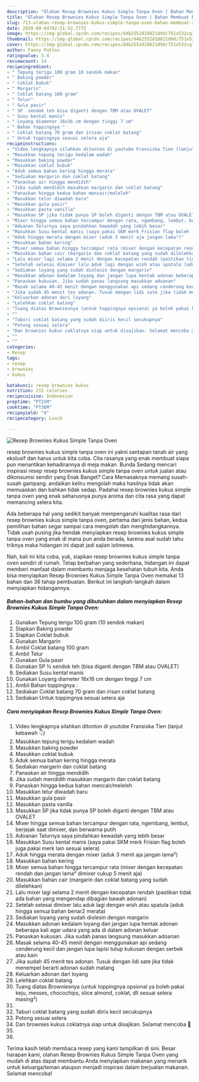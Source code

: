 ```yaml
---
description: "Olahan Resep Brownies Kukus Simple Tanpa Oven | Bahan Membuat Resep Brownies Kukus Simple Tanpa Oven Yang Sempurna"
title: "Olahan Resep Brownies Kukus Simple Tanpa Oven | Bahan Membuat Resep Brownies Kukus Simple Tanpa Oven Yang Sempurna"
slug: 713-olahan-resep-brownies-kukus-simple-tanpa-oven-bahan-membuat-resep-brownies-kukus-simple-tanpa-oven-yang-sempurna
date: 2020-09-04T02:51:53.777Z
image: https://img-global.cpcdn.com/recipes/d4b2552d18821d9d/751x532cq70/resep-brownies-kukus-simple-tanpa-oven-foto-resep-utama.jpg
thumbnail: https://img-global.cpcdn.com/recipes/d4b2552d18821d9d/751x532cq70/resep-brownies-kukus-simple-tanpa-oven-foto-resep-utama.jpg
cover: https://img-global.cpcdn.com/recipes/d4b2552d18821d9d/751x532cq70/resep-brownies-kukus-simple-tanpa-oven-foto-resep-utama.jpg
author: Fanny Patton
ratingvalue: 3.4
reviewcount: 14
recipeingredient:
- " Tepung terigu 100 gram 10 sendok makan"
- " Baking powder"
- " Coklat bubuk"
- " Margarin"
- " Coklat batang 100 gram"
- " Telur"
- " Gula pasir"
- " SP  sendok teh bisa diganti dengan TBM atau OVALET"
- " Susu kental manis"
- " Loyang diameter 16x16 cm dengan tinggi 7 cm"
- " Bahan toppingnya "
- " Coklat batang 70 gram dan irisan coklat batang"
- " Untuk toppingnya sesuai selera aja"
recipeinstructions:
- "Video lengkapnya silahkan ditonton di youtobe Fransiska Tien (lanjut kebawah 👇)"
- "Masukkan tepung terigu kedalam wadah"
- "Masukkan baking powder"
- "Masukkan coklat bubuk"
- "Aduk semua bahan kering hingga merata"
- "Sediakan margarin dan coklat batang"
- "Panaskan air hingga mendidih"
- "Jika sudah mendidih masukkan margarin dan coklat batang"
- "Panaskan hingga kedua bahan mencair/meleleh"
- "Masukkan telur diwadah baru"
- "Masukkan gula pasir"
- "Masukkan pasta vanilla"
- "Masukkan SP jika tidak punya SP boleh diganti dengan TBM atau OVALET"
- "Mixer hingga semua bahan tercampur dengan rata, ngembang, lembut, berjejak saat dimixer, dan berwarna putih"
- "Adoanan Telurnya saya pindahkan kewadah yang lebih besar"
- "Masukkan Susu kental manis (saya pakai SKM merk Frisian flag boleh juga pakai merk lain sesuai selera)"
- "Aduk hingga merata dengan mixer (aduk 3 menit aja jangan lama²)"
- "Masukkan bahan kering"
- "Mixer semua bahan hingga tercampur rata (mixer dengan kecepatan rendah dan jangan lama² dimixer cukup 5 menit aja)"
- "Masukkan bahan cair (margarin dan coklat batang yang sudah dilelehkan)"
- "Lalu mixer lagi selama 2 menit dengan kecepatan rendah (pastikan tidak ada bahan yang mengendap dibagian bawah adonan)"
- "Setelah selesai dimixer lalu aduk lagi dengan wish atau spatula (aduk hingga semua bahan benar2 merata)"
- "Sediakan loyang yang sudah diolesin dengan margarin"
- "Masukkan adonan kedalam loyang dan jangan lupa hentak adonan beberapa kali agar udara yang ada di dalam adonan keluar"
- "Panaskan kukusan. Jika sudah panas langsung masukkan adoanan"
- "Masak selama 40-45 menit dengan menggunakan api sedang cenderung kecil dan jangan lupa lapisi tutup kukusan dengan serbek atau kain"
- "Jika sudah 45 menit tes adonan. Tusuk dengan lidi sate jika tidak menempel berarti adonan sudah matang"
- "Keluarkan adonan dari loyang"
- "Lelehkan coklat batang"
- "Tuang diatas Browniesnya (untuk toppingnya opsional ya boleh pakai keju, messes, chocochips, slice almond, coklat, dll sesuai selera masing²)"
- ""
- "Taburi coklat batang yang sudah diiris kecil secukupnya"
- "Potong sesuai selera"
- "Dan brownies kukus coklatnya siap untuk disajikan. Selamat mencoba 🤗"
- ""
- ""
categories:
- Resep
tags:
- resep
- brownies
- kukus

katakunci: resep brownies kukus 
nutrition: 215 calories
recipecuisine: Indonesian
preptime: "PT25M"
cooktime: "PT36M"
recipeyield: "4"
recipecategory: Lunch

---
```



![Resep Brownies Kukus Simple Tanpa Oven](https://img-global.cpcdn.com/recipes/d4b2552d18821d9d/751x532cq70/resep-brownies-kukus-simple-tanpa-oven-foto-resep-utama.jpg)


resep brownies kukus simple tanpa oven ini yakni santapan tanah air yang ekslusif dan harus untuk kita coba. Cita rasanya yang enak membuat siapa pun menantikan kehadirannya di meja makan.
Bunda Sedang mencari inspirasi resep resep brownies kukus simple tanpa oven untuk jualan atau dikonsumsi sendiri yang Enak Banget? Cara Memasaknya memang susah-susah gampang. andaikan keliru mengolah maka hasilnya tidak akan memuaskan dan bahkan tidak sedap. Padahal resep brownies kukus simple tanpa oven yang enak seharusnya punya aroma dan cita rasa yang dapat memancing selera kita.



Ada beberapa hal yang sedikit banyak mempengaruhi kualitas rasa dari resep brownies kukus simple tanpa oven, pertama dari jenis bahan, kedua pemilihan bahan segar sampai cara mengolah dan menghidangkannya. Tidak usah pusing jika hendak menyiapkan resep brownies kukus simple tanpa oven yang enak di mana pun anda berada, karena asal sudah tahu triknya maka hidangan ini dapat jadi sajian istimewa.


Nah, kali ini kita coba, yuk, siapkan resep brownies kukus simple tanpa oven sendiri di rumah. Tetap berbahan yang sederhana, hidangan ini dapat memberi manfaat dalam membantu menjaga kesehatan tubuh kita. Anda bisa menyiapkan Resep Brownies Kukus Simple Tanpa Oven memakai 13 bahan dan 36 tahap pembuatan. Berikut ini langkah-langkah dalam menyiapkan hidangannya.

<!--inarticleads1-->

##### Bahan-bahan dan bumbu yang dibutuhkan dalam menyiapkan Resep Brownies Kukus Simple Tanpa Oven:

1. Gunakan  Tepung terigu 100 gram (10 sendok makan)
1. Siapkan  Baking powder
1. Siapkan  Coklat bubuk
1. Gunakan  Margarin
1. Ambil  Coklat batang 100 gram
1. Ambil  Telur
1. Gunakan  Gula pasir
1. Gunakan  SP ½ sendok teh (bisa diganti dengan TBM atau OVALET)
1. Sediakan  Susu kental manis
1. Gunakan  Loyang diameter 16x16 cm dengan tinggi 7 cm
1. Ambil  Bahan toppingnya :
1. Sediakan  Coklat batang 70 gram dan irisan coklat batang
1. Sediakan  Untuk toppingnya sesuai selera aja




<!--inarticleads2-->

##### Cara menyiapkan Resep Brownies Kukus Simple Tanpa Oven:

1. Video lengkapnya silahkan ditonton di youtobe Fransiska Tien (lanjut kebawah 👇)
1. Masukkan tepung terigu kedalam wadah
1. Masukkan baking powder
1. Masukkan coklat bubuk
1. Aduk semua bahan kering hingga merata
1. Sediakan margarin dan coklat batang
1. Panaskan air hingga mendidih
1. Jika sudah mendidih masukkan margarin dan coklat batang
1. Panaskan hingga kedua bahan mencair/meleleh
1. Masukkan telur diwadah baru
1. Masukkan gula pasir
1. Masukkan pasta vanilla
1. Masukkan SP jika tidak punya SP boleh diganti dengan TBM atau OVALET
1. Mixer hingga semua bahan tercampur dengan rata, ngembang, lembut, berjejak saat dimixer, dan berwarna putih
1. Adoanan Telurnya saya pindahkan kewadah yang lebih besar
1. Masukkan Susu kental manis (saya pakai SKM merk Frisian flag boleh juga pakai merk lain sesuai selera)
1. Aduk hingga merata dengan mixer (aduk 3 menit aja jangan lama²)
1. Masukkan bahan kering
1. Mixer semua bahan hingga tercampur rata (mixer dengan kecepatan rendah dan jangan lama² dimixer cukup 5 menit aja)
1. Masukkan bahan cair (margarin dan coklat batang yang sudah dilelehkan)
1. Lalu mixer lagi selama 2 menit dengan kecepatan rendah (pastikan tidak ada bahan yang mengendap dibagian bawah adonan)
1. Setelah selesai dimixer lalu aduk lagi dengan wish atau spatula (aduk hingga semua bahan benar2 merata)
1. Sediakan loyang yang sudah diolesin dengan margarin
1. Masukkan adonan kedalam loyang dan jangan lupa hentak adonan beberapa kali agar udara yang ada di dalam adonan keluar
1. Panaskan kukusan. Jika sudah panas langsung masukkan adoanan
1. Masak selama 40-45 menit dengan menggunakan api sedang cenderung kecil dan jangan lupa lapisi tutup kukusan dengan serbek atau kain
1. Jika sudah 45 menit tes adonan. Tusuk dengan lidi sate jika tidak menempel berarti adonan sudah matang
1. Keluarkan adonan dari loyang
1. Lelehkan coklat batang
1. Tuang diatas Browniesnya (untuk toppingnya opsional ya boleh pakai keju, messes, chocochips, slice almond, coklat, dll sesuai selera masing²)
1. 
1. Taburi coklat batang yang sudah diiris kecil secukupnya
1. Potong sesuai selera
1. Dan brownies kukus coklatnya siap untuk disajikan. Selamat mencoba 🤗
1. 
1. 




Terima kasih telah membaca resep yang kami tampilkan di sini. Besar harapan kami, olahan Resep Brownies Kukus Simple Tanpa Oven yang mudah di atas dapat membantu Anda menyiapkan makanan yang menarik untuk keluarga/teman ataupun menjadi inspirasi dalam berjualan makanan. Selamat mencoba!
